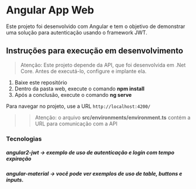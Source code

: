 # Angular App Web

Este projeto foi desenvolvido com Angular e tem o objetivo de demonstrar uma solução para autenticação usando o framework JWT.

## Instruções para execução em desenvolvimento

> Atenção: Este projeto depende da API, que foi desenvolvida em .Net Core.
 Antes de executá-lo, configure e implante ela.

1. Baixe este repositório
2. Dentro da pasta web, execute o comando **npm install**
3. Após a conclusão, execute o comando **ng serve**

Para navegar no projeto, use a URL `http://localhost:4200/`

>>Atenção: o arquivo **src/environments/environment.ts** contém a URL para comunicação com a
 API


### Tecnologias

##### angular2-jwt -> exemplo de uso de autenticação e login com tempo expiração
##### angular-material -> você pode ver exemplos de uso de table, buttons e inputs.

